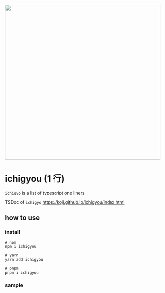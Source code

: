 <div>
<img src="https://github.com/koji/ichigyou/assets/474225/41f6b766-ce0f-432a-9d0e-49e459a1b1be" width="500" />
</div>

# ichigyou (1 行)

`ichigyo` is a list of typescript one liners

TSDoc of `ichigyo`
https://koji.github.io/ichigyou/index.html

## how to use

### install

```shell
# npm
npm i ichigyou

# yarn
yarn add ichigyou

# pnpm
pnpm i ichigyou

```

### sample
